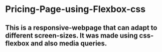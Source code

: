# Pricing-Page-using-Flexbox-css
## This is a responsive-webpage that can adapt to different screen-sizes. It was made using css-flexbox and also media queries.
